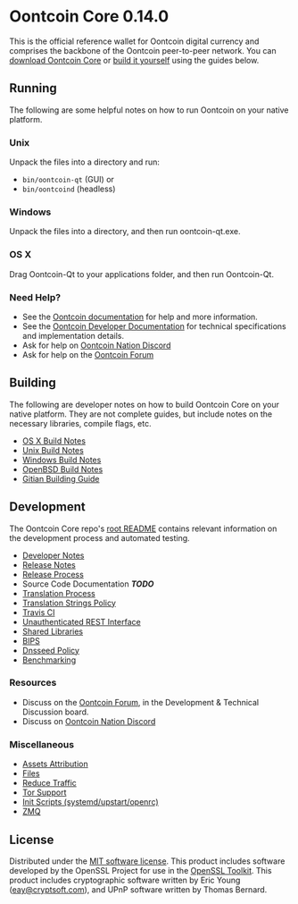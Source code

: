 Oontcoin Core 0.14.0
=====================

This is the official reference wallet for Oontcoin digital currency and comprises the backbone of the Oontcoin peer-to-peer network. You can [download Oontcoin Core](https://www.oontcoin.org/downloads/) or [build it yourself](#building) using the guides below.

Running
---------------------
The following are some helpful notes on how to run Oontcoin on your native platform.

### Unix

Unpack the files into a directory and run:

- `bin/oontcoin-qt` (GUI) or
- `bin/oontcoind` (headless)

### Windows

Unpack the files into a directory, and then run oontcoin-qt.exe.

### OS X

Drag Oontcoin-Qt to your applications folder, and then run Oontcoin-Qt.

### Need Help?

* See the [Oontcoin documentation](https://docs.oontcoin.org)
for help and more information.
* See the [Oontcoin Developer Documentation](https://oontcoin-docs.github.io/) 
for technical specifications and implementation details.
* Ask for help on [Oontcoin Nation Discord](http://oontcoinchat.org)
* Ask for help on the [Oontcoin Forum](https://oontcoin.org/forum)

Building
---------------------
The following are developer notes on how to build Oontcoin Core on your native platform. They are not complete guides, but include notes on the necessary libraries, compile flags, etc.

- [OS X Build Notes](build-osx.md)
- [Unix Build Notes](build-unix.md)
- [Windows Build Notes](build-windows.md)
- [OpenBSD Build Notes](build-openbsd.md)
- [Gitian Building Guide](gitian-building.md)

Development
---------------------
The Oontcoin Core repo's [root README](/README.md) contains relevant information on the development process and automated testing.

- [Developer Notes](developer-notes.md)
- [Release Notes](release-notes.md)
- [Release Process](release-process.md)
- Source Code Documentation ***TODO***
- [Translation Process](translation_process.md)
- [Translation Strings Policy](translation_strings_policy.md)
- [Travis CI](travis-ci.md)
- [Unauthenticated REST Interface](REST-interface.md)
- [Shared Libraries](shared-libraries.md)
- [BIPS](bips.md)
- [Dnsseed Policy](dnsseed-policy.md)
- [Benchmarking](benchmarking.md)

### Resources
* Discuss on the [Oontcoin Forum](https://oontcoin.org/forum), in the Development & Technical Discussion board.
* Discuss on [Oontcoin Nation Discord](http://oontcoinchat.org)

### Miscellaneous
- [Assets Attribution](assets-attribution.md)
- [Files](files.md)
- [Reduce Traffic](reduce-traffic.md)
- [Tor Support](tor.md)
- [Init Scripts (systemd/upstart/openrc)](init.md)
- [ZMQ](zmq.md)

License
---------------------
Distributed under the [MIT software license](/COPYING).
This product includes software developed by the OpenSSL Project for use in the [OpenSSL Toolkit](https://www.openssl.org/). This product includes
cryptographic software written by Eric Young ([eay@cryptsoft.com](mailto:eay@cryptsoft.com)), and UPnP software written by Thomas Bernard.
